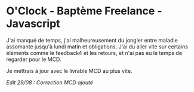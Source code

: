 # O'Clock - Baptème Freelance - Javascript

J'ai manqué de temps, j'ai malheureusement du jongler entre maladie assomante jusqu'à lundi matin et obligations. J'ai du aller vite sur certains éléments comme le feedback4 et les retours, et n'ai pas eu le temps de regarder pour le MCD.

Je mettrais à jour avec le livrable MCD au plus vite.

*Edit 29/08 : Correction MCD ajouté*